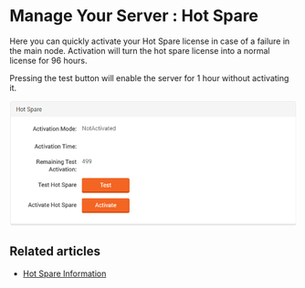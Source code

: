 ﻿# Manage Your Server : Hot Spare

Here you can quickly activate your Hot Spare license in case of a failure in the main node.
Activation will turn the hot spare license into a normal license for 96 hours.

Pressing the test button will enable the server for 1 hour without activating it.

![Figure 1. Manage Your Server. Hot Spare.](images/manage_your_server-hot_spare.png)

## Related articles

- [Hot Spare Information](../../server/configuration/configuration-hot-spare-license)